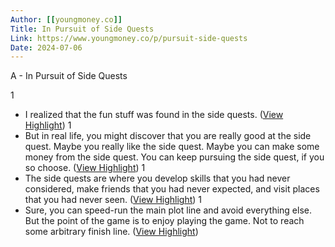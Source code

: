 ```yaml
---
Author: [[youngmoney.co]]
Title: In Pursuit of Side Quests
Link: https://www.youngmoney.co/p/pursuit-side-quests
Date: 2024-07-06
---
```

A - In Pursuit of Side Quests

1
- I realized that the fun stuff was found in the side quests. ([View Highlight](https://instapaper.com/read/1520254051/20015028))
1
- But in real life, you might discover that you are really good at the side quest. Maybe you really like the side quest. Maybe you can make some money from the side quest. You can keep pursuing the side quest, if you so choose. ([View Highlight](https://instapaper.com/read/1520254051/20015044))
1
- The side quests are where you develop skills that you had never considered, make friends that you had never expected, and visit places that you had never seen. ([View Highlight](https://instapaper.com/read/1520254051/20015055))
1
- Sure, you can speed-run the main plot line and avoid everything else. But the point of the game is to enjoy playing the game. Not to reach some arbitrary finish line. ([View Highlight](https://instapaper.com/read/1520254051/20015057))
